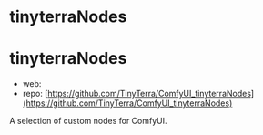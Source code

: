 tinyterraNodes
========================

# tinyterraNodes

* web:
* repo: [https://github.com/TinyTerra/ComfyUI_tinyterraNodes](https://github.com/TinyTerra/ComfyUI_tinyterraNodes)

A selection of custom nodes for ComfyUI.

